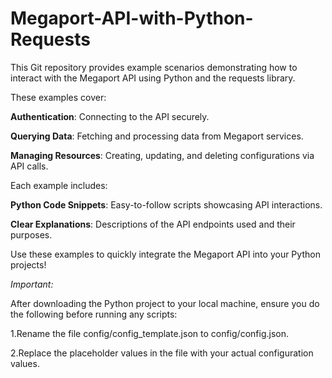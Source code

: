 # Megaport-API-with-Python-Requests
This Git repository provides example scenarios demonstrating how to interact with the Megaport API using Python and the requests library.

These examples cover:
    
**Authentication**: Connecting to the API securely.

**Querying Data**: Fetching and processing data from Megaport services.
    
**Managing Resources**: Creating, updating, and deleting configurations via API calls.

Each example includes:

**Python Code Snippets**: Easy-to-follow scripts showcasing API interactions.

**Clear Explanations**: Descriptions of the API endpoints used and their purposes.

Use these examples to quickly integrate the Megaport API into your Python projects!

*Important:*

After downloading the Python project to your local machine, ensure you do the following before running any scripts:
    
1.Rename the file config/config_template.json to config/config.json. 
    
2.Replace the placeholder values in the file with your actual configuration values.
